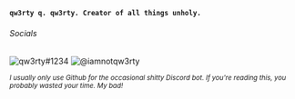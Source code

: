 **`qw3rty q. qw3rty. Creator of all things unholy.`**


###### Socials

![qw3rty#1234](https://img.shields.io/badge/discord-qw3rty%231234-%237289DA?style=flat-square&logo=discord)
![@iamnotqw3rty](https://img.shields.io/badge/twitter-%40iamnotqw3rty-%231DA1F2?style=flat-square&logo=twitter)

*<sub>I usually only use Github for the occasional shitty Discord bot. If you're reading this, you probably wasted your time. My bad!</sub>*
